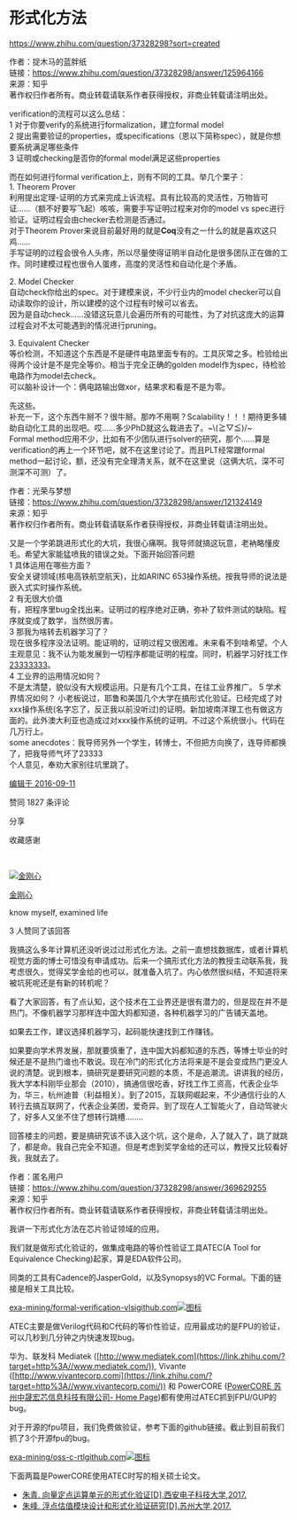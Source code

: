 # 形式化方法






https://www.zhihu.com/question/37328298?sort=created

作者：捉木马的蓝胖纸  
链接：https://www.zhihu.com/question/37328298/answer/125964166  
来源：知乎  
著作权归作者所有。商业转载请联系作者获得授权，非商业转载请注明出处。  
  

verification的流程可以这么总结：  
1 对于你要verify的系统进行formalization，建立formal model  
2 提出需要验证的properties，或specifications（恩以下简称spec），就是你想要系统满足哪些条件  
3 证明或checking是否你的formal model满足这些properties

而在如何进行formal verification上，则有不同的工具。举几个栗子：  
1\. Theorem Prover  
利用提出定理-证明的方式来完成上诉流程。具有比较高的灵活性，万物皆可证……（额不好要写飞起）咳咳，需要手写证明过程来对你的model vs spec进行验证。证明过程会由checker去检测是否通过。  
对于Theorem Prover来说目前最好用的就是**Coq**没有之一什么的就是喜欢这只鸡……  
手写证明的过程会很令人头疼，所以尽量使得证明半自动化是很多团队正在做的工作。同时建模过程也很令人蛋疼，高度的灵活性和自动化是个矛盾。

2\. Model Checker  
自动check你给出的spec。对于建模来说，不少行业内的model checker可以自动读取你的设计，所以建模的这个过程有时候可以省去。  
因为是自动check……没错这玩意儿会遍历所有的可能性，为了对抗这庞大的运算过程会对不太可能遇到的情况进行pruning。

3\. Equivalent Checker  
等价检测，不知道这个东西是不是硬件电路里面专有的。工具灰常之多。检验给出得两个设计是不是完全等价。相当于完全正确的golden model作为spec，待检验电路作为model去check。  
可以脑补设计一个：俩电路输出做xor，结果求和看是不是为零。

先这些。  
补充一下，这个东西牛掰不？很牛掰。那咋不用啊？Scalability！！！期待更多辅助自动化工具的出现吧。哎……多少PhD就这么栽进去了。~\\(≧▽≦)/~  
Formal method应用不少，比如有不少团队进行solver的研究，那个……算是verification的再上一个环节吧，就不在这里讨论了。而且PLT经常跟formal method一起讨论，额，还没有完全理清关系，就不在这里说（这俩大坑，深不可测深不可测）了。


作者：光荣与梦想  
链接：https://www.zhihu.com/question/37328298/answer/121324149  
来源：知乎  
著作权归作者所有。商业转载请联系作者获得授权，非商业转载请注明出处。  
  

又是一个学弟跳进形式化的大坑，我很心痛啊。我导师就搞这玩意，老衲略懂皮毛。希望大家能猛喷我的错误之处。下面开始回答问题  
1 具体运用在哪些方面？  
安全关键领域(核电高铁航空航天)，比如ARINC 653操作系统。按我导师的说法是嵌入式实时操作系统。  
2 有无很大价值  
有，把程序里bug全找出来。证明过的程序绝对正确，弥补了软件测试的缺陷。程序就变成了数学，当然很厉害。  
3 那我为啥转去机器学习了？  
现在很多程序没法证明。能证明的，证明过程又很困难。未来看不到啥希望。个人主观意见：我不认为能发展到一切程序都能证明的程度。同时，机器学习好找工作[23333333](tel:23333333)。  
4 工业界的运用情况如何？  
不是太清楚，貌似没有大规模运用。只是有几个工具，在往工业界推广。 5 学术界情况如何？ 小老板说过，耶鲁和美国几个大学在搞形式化验证。已经完成了对xxx操作系统(名字忘了，反正我以前没听过)的证明。新加坡南洋理工也有做这方面的。此外澳大利亚也造成过对xxx操作系统的证明。不过这个系统很小。代码在几万行上。  
some anecdotes：我导师另外一个学生，转博士，不但把方向换了，连导师都换了，把我导师气坏了23333  
个人意见，奉劝大家别往坑里跳了。

[编辑于 2016-09-11](/question/37328298/answer/121324149)

​赞同 18​​27 条评论

​分享

​收藏​感谢

​

[![金刚心](https://pic4.zhimg.com/v2-00c22485a7fccb1af4cfbcb989893166_xs.jpg)](//www.zhihu.com/people/jin-gang-xin)

[金刚心](//www.zhihu.com/people/jin-gang-xin)

know myself, examined life

3 人赞同了该回答

我搞这么多年计算机还没听说过过形式化方法。之前一直想找数据库，或者计算机视觉方面的博士可惜没有申请成功。后来一个搞形式化方法的教授主动联系我，我考虑很久，觉得奖学金给的也可以，就准备入坑了。内心依然很纠结，不知道将来被坑死呢还是有新的转机呢？

看了大家回答，有了点认知，这个技术在工业界还是很有潜力的，但是现在并不是热门。不像机器学习那样连中国大妈都知道，各种机器学习的广告铺天盖地。

如果去工作，建议选择机器学习，起码能快速找到工作赚钱。

如果要向学术界发展，那就要慎重了，连中国大妈都知道的东西，等博士毕业的时候还是不是热门谁也不敢说。现在冷门的形式化方法将来是不是会变成热门更没人说的清楚。说到根本，搞研究是要研究问题的本质，不是追潮流。讲讲我的经历，我大学本科刚毕业那会（2010），搞通信很吃香，好找工作工资高，代表企业华为，华三，杭州迪普（利益相关）。到了2015，互联网崛起来，不少通信行业的人转行去搞互联网了，代表企业美团，爱奇异。到了现在人工智能火了，自动驾驶火了，好多人又坐不住了想转行跳槽........

回答楼主的问题，要是搞研究该不该入这个坑，这个是命，入了就入了，跳了就跳了，都是命。我自己完全不知道。但是考虑到奖学金给的还可以，教授又比较看好我，我就去了。




作者：匿名用户  
链接：https://www.zhihu.com/question/37328298/answer/369629255  
来源：知乎  
著作权归作者所有。商业转载请联系作者获得授权，非商业转载请注明出处。  
  

我讲一下形式化方法在芯片验证领域的应用。

我们就是做形式化验证的，做集成电路的等价性验证工具ATEC(A Tool for Equivalence Checking)起家，算是EDA软件公司。

同类的工具有Cadence的JasperGold，以及Synopsys的VC Formal。下面的链接是相关工具比较。

[exa-mining/formal-verification-vlsi​github.com![图标](https://pic1.zhimg.com/v2-521a0972ad8cc2d343bd998accc9ff70_ipico.jpg)](https://link.zhihu.com/?target=https%3A//github.com/exa-mining/formal-verification-vlsi)

ATEC主要是做Verilog代码和C代码的等价性验证，应用最成功的是FPU的验证，可以几秒到几分钟之内快速发现bug。

华为、联发科 Mediatek ([http://www.mediatek.com](https://link.zhihu.com/?target=http%3A//www.mediatek.com/)), Vivante ([http://www.vivantecorp.comi](https://link.zhihu.com/?target=http%3A//www.vivantecorp.comi/)) 和 PowerCORE ([PowerCORE 苏州中晟宏芯信息科技有限公司- Home Page](https://link.zhihu.com/?target=http%3A//www.powercore.com.cn/))都有使用过ATEC抓到FPU/GUP的bug。

对于开源的fpu项目，我们免费做验证，参考下面的github链接。截止到目前我们抓了3个开源fpu的bug。

[exa-mining/oss-c-rtl​github.com![图标](https://pic1.zhimg.com/v2-521a0972ad8cc2d343bd998accc9ff70_ipico.jpg)](https://link.zhihu.com/?target=https%3A//github.com/exa-mining/oss-c-rtl)

下面两篇是PowerCORE使用ATEC时写的相关硕士论文。

-   [朱青. 向量定点运算单元的形式化验证\[D\].西安电子科技大学,2017.](https://link.zhihu.com/?target=http%3A//kns.cnki.net/KCMS/detail/detail.aspx%3Fdbcode%3DCMFD%26dbname%3DCMFDTEMP%26filename%3D1017297286.nh)
-   [朱峰. 浮点估值模块设计和形式化验证研究\[D\].苏州大学,2017.](https://link.zhihu.com/?target=http%3A//kns.cnki.net/KCMS/detail/detail.aspx%3Fdbcode%3DCMFD%26dbname%3DCMFDTEMP%26filename%3D1018034267.nh)






























































